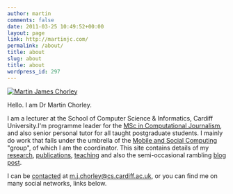 ```yaml
---
author: martin
comments: false
date: 2011-03-25 10:49:52+00:00
layout: page
link: http://martinjc.com/
permalink: /about/
title: about
slug: about
title: about
wordpress_id: 297
---
```


[![Martin James Chorley](http://martinjc.com/wp-content/uploads/2011/03/Headshot_2013_-cropped_small.jpeg)](http://martinjc.com/wp-content/uploads/2011/03/Headshot_2013_-cropped_small.jpeg)

Hello. I am Dr Martin Chorley.

I am a lecturer at the School of Computer Science & Informatics, Cardiff University.I'm programme leader for the [MSc in Computational Journalism](http://cardiff.ac.uk/jomec/degreeprogrammes/pgmasters/msc_computational_journalism/index.html), and also senior personal tutor for all taught postgraduate students. I mainly do work that falls under the umbrella of the [Mobile and Social Computing](http://mobisoc.cs.cf.ac.uk) "group", of which I am the coordinator. This site contains details of my [research](http://martinjc.com/research/), [publications](http://martinjc.com/research/publications/), [teaching](http://martinjc.com/teaching/) and also the semi-occasional rambling [blog post](http://martinjc.com/diary/).





I can be [contacted](http://martinjc.com/contact/) at m.j.chorley@cs.cardiff.ac.uk, or you can find me on many social networks, links below.

